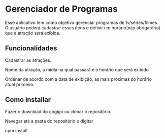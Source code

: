 # Gerenciador de Programas


Esse aplicativo tem como objetivo gerenciar programas de tv/séries/filmes. O usuário poderá cadastrar esses itens e definir um horário(não obrigatório) que a atração será exibida.


## Funcionalidades

Cadastrar as atrações. 

Nome da atração, a mídia na qual passará e o horário que será exibido

Ordenar de acordo com a data de exibição, as mais próximas do horário atual primeiro.

## Como installar 

<p>Fazer o download do cógigo ou clonar o repositório.
<p>Navegar até a pasta do repositório e digitar 
<p>npm install

